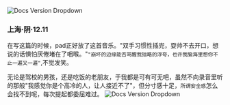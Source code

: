 ![Docs Version Dropdown](/img/tutorial/fifth.png)
### 上海·阴·12.11
在写这篇的时候，pad正好放了这首音乐。"双手习惯性插兜，耍帅不去开口，想说的话惧怕厌倦堵在了咽喉。"`"崩坏的边缘能否骂醒我拙略的浮夸，也许我脑海里想你不止一遍又一遍"`,不觉发笑。

无论是驾校的男孩，还是吃饭的老朋友，于我都是可有可无吧，虽然不向录音里听的那般"我感觉你是个高冷的人，让人接近不了"，但分寸感十足，`所谓安全感`怎么会找不到呢，每次提起都委屈难过。
![Docs Version Dropdown](/img/printing/huoguo.jpg)
